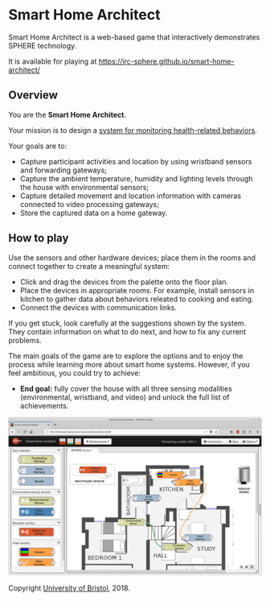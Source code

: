Smart Home Architect
====================

Smart Home Architect is a web-based game that interactively demonstrates SPHERE technology.

It is available for playing at https://irc-sphere.github.io/smart-home-architect/

## Overview ##

You are the **Smart Home Architect**.

Your mission is to design a [system for monitoring health-related behaviors](http://irc-sphere.ac.uk/).

Your goals are to:

* Capture participant activities and location by using wristband sensors and forwarding gateways;
* Capture the ambient temperature, humidity and lighting levels through the house with environmental sensors;
* Capture detailed movement and location information with cameras connected to video processing gateways;
* Store the captured data on a home gateway.


## How to play ##

Use the sensors and other hardware devices; place them in the rooms and connect together to create a meaningful system:

* Click and drag the devices from the palette onto the floor plan.
* Place the devices in appropriate rooms. For example, install sensors in kitchen to gather data about behaviors releated to cooking and eating.
* Connect the devices with communication links.

If you get stuck, look carefully at the suggestions shown by the system. They contain information on what to do next, and how to fix any current problems.

The main goals of the game are to explore the options and to enjoy the process while learning more about smart home systems. However, if you feel ambitious, you could try to achieve:

* **End goal:** fully cover the house with all three sensing modalities (environmental, wristband, and video) and unlock the full list of achievements.


![Sreenshot](images/screenshot.png)

Copyright [University of Bristol](http://www.bristol.ac.uk/), 2018.
